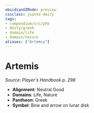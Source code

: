 ```yaml
---
obsidianUIMode: preview
cssclass: json5e-deity
tags:
- compendium/src/phb
- deity/greek
- domain/life
- domain/nature
aliases: ["Artemis"]
---
```

# Artemis
*Source: Player's Handbook p. 298* 

- **Alignment**: Neutral Good
- **Domains**: Life, Nature
- **Pantheon**: Greek
- **Symbol**: Bow and arrow on lunar disk